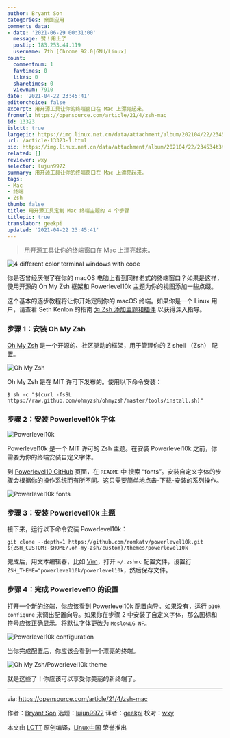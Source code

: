 ```yaml
---
author: Bryant Son
categories: 桌面应用
comments_data:
- date: '2021-06-29 00:31:00'
  message: 赞！用上了
  postip: 183.253.44.119
  username: 7th [Chrome 92.0|GNU/Linux]
count:
  commentnum: 1
  favtimes: 0
  likes: 0
  sharetimes: 0
  viewnum: 7910
date: '2021-04-22 23:45:41'
editorchoice: false
excerpt: 用开源工具让你的终端窗口在 Mac 上漂亮起来。
fromurl: https://opensource.com/article/21/4/zsh-mac
id: 13323
islctt: true
largepic: https://img.linux.net.cn/data/attachment/album/202104/22/234534t3t7ntpvdde3v892.jpg
url: /article-13323-1.html
pic: https://img.linux.net.cn/data/attachment/album/202104/22/234534t3t7ntpvdde3v892.jpg.thumb.jpg
related: []
reviewer: wxy
selector: lujun9972
summary: 用开源工具让你的终端窗口在 Mac 上漂亮起来。
tags:
- Mac
- 终端
- Zsh
thumb: false
title: 用开源工具定制 Mac 终端主题的 4 个步骤
titlepic: true
translator: geekpi
updated: '2021-04-22 23:45:41'
---
```



> 
> 用开源工具让你的终端窗口在 Mac 上漂亮起来。
> 
> 
> 


![](https://img.linux.net.cn/data/attachment/album/202104/22/234534t3t7ntpvdde3v892.jpg "4 different color terminal windows with code")


你是否曾经厌倦了在你的 macOS 电脑上看到同样老式的终端窗口？如果是这样，使用开源的 Oh My Zsh 框架和 Powerlevel10k 主题为你的视图添加一些点缀。


这个基本的逐步教程将让你开始定制你的 macOS 终端。如果你是一个 Linux 用户，请查看 Seth Kenlon 的指南 [为 Zsh 添加主题和插件](https://opensource.com/article/19/9/adding-plugins-zsh) 以获得深入指导。


### 步骤 1：安装 Oh My Zsh


[Oh My Zsh](https://ohmyz.sh/) 是一个开源的、社区驱动的框架，用于管理你的 Z shell （Zsh） 配置。


![Oh My Zsh](https://img.linux.net.cn/data/attachment/album/202104/22/234543tvoq2aflgf0lvrrg.jpg "Oh My Zsh")


Oh My Zsh 是在 MIT 许可下发布的。使用以下命令安装：



```
$ sh -c "$(curl -fsSL https://raw.github.com/ohmyzsh/ohmyzsh/master/tools/install.sh)"

```

### 步骤 2：安装 Powerlevel10k 字体


![Powerlevel10k](https://img.linux.net.cn/data/attachment/album/202104/22/234543znszto4qq4kprywy.jpg "Powerlevel10k")


Powerlevel10k 是一个 MIT 许可的 Zsh 主题。在安装 Powerlevel10k 之前，你需要为你的终端安装自定义字体。


到 [Powerlevel10 GitHub](https://github.com/romkatv/powerlevel10k) 页面，在 `README` 中 搜索 “fonts”。安装自定义字体的步骤会根据你的操作系统而有所不同。这只需要简单地点击-下载-安装的系列操作。


![Powerlevel10k fonts](https://img.linux.net.cn/data/attachment/album/202104/22/234544i1nfupm74f474izi.jpg "Powerlevel10k fonts")


### 步骤 3：安装 Powerlevel10k 主题


接下来，运行以下命令安装 Powerlevel10k：



```
git clone --depth=1 https://github.com/romkatv/powerlevel10k.git ${ZSH_CUSTOM:-$HOME/.oh-my-zsh/custom}/themes/powerlevel10k

```

完成后，用文本编辑器，比如 [Vim](https://opensource.com/resources/what-vim)，打开 `~/.zshrc` 配置文件，设置行 `ZSH_THEME="powerlevel10k/powerlevel10k`，然后保存文件。


### 步骤 4：完成 Powerlevel10 的设置


打开一个新的终端，你应该看到 Powerlevel10k 配置向导。如果没有，运行 `p10k configure` 来调出配置向导。如果你在步骤 2 中安装了自定义字体，那么图标和符号应该正确显示。将默认字体更改为 `MeslowLG NF`。


![Powerlevel10k configuration](https://img.linux.net.cn/data/attachment/album/202104/22/234544o83tzqyw8wy3ifif.jpg "Powerlevel10k configuration")


当你完成配置后，你应该会看到一个漂亮的终端。


![Oh My Zsh/Powerlevel10k theme](https://img.linux.net.cn/data/attachment/album/202104/22/234544uad7cvvmu353e9l6.jpg "Oh My Zsh/Powerlevel10k theme")


就是这些了！你应该可以享受你美丽的新终端了。




---


via: <https://opensource.com/article/21/4/zsh-mac>


作者：[Bryant Son](https://opensource.com/users/brson) 选题：[lujun9972](https://github.com/lujun9972) 译者：[geekpi](https://github.com/geekpi) 校对：[wxy](https://github.com/wxy)


本文由 [LCTT](https://github.com/LCTT/TranslateProject) 原创编译，[Linux中国](https://linux.cn/) 荣誉推出